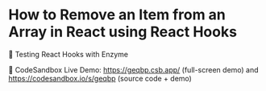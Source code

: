 # How to Remove an Item from an Array in React using React Hooks

🧪 Testing React Hooks with Enzyme

🔬 CodeSandbox Live Demo: https://geqbp.csb.app/ (full-screen demo) and https://codesandbox.io/s/geqbp (source code + demo)
